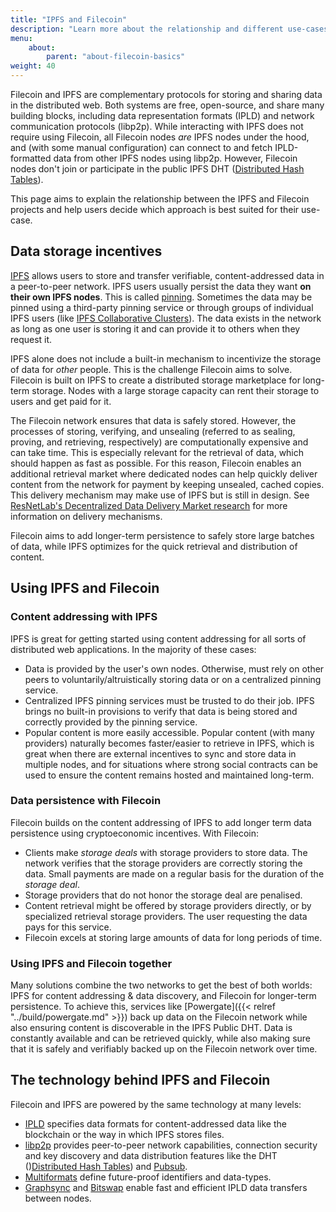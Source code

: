 ```yaml
---
title: "IPFS and Filecoin"
description: "Learn more about the relationship and different use-cases between IPFS and Filecoin."
menu:
    about:
        parent: "about-filecoin-basics"
weight: 40
---
```


Filecoin and IPFS are complementary protocols for storing and sharing data in the distributed web. Both systems are free, open-source, and share many building blocks, including data representation formats (IPLD) and network communication protocols (libp2p). While interacting with IPFS does not require using Filecoin, all Filecoin nodes _are_ IPFS nodes under the hood, and (with some manual configuration) can connect to and fetch IPLD-formatted data from other IPFS nodes using libp2p. However, Filecoin nodes don't join or participate in the public IPFS DHT ([Distributed Hash Tables](https://docs.ipfs.io/concepts/dht/#distributed-hash-tables-dhts)).

This page aims to explain the relationship between the IPFS and Filecoin projects and help users decide which approach is best suited for their use-case.

## Data storage incentives

[IPFS](https://ipfs.io) allows users to store and transfer verifiable, content-addressed data in a peer-to-peer network. IPFS users usually persist the data they want **on their own IPFS nodes**. This is called [pinning](https://docs.ipfs.io/concepts/persistence). Sometimes the data may be pinned using a third-party pinning service or through groups of individual IPFS users (like [IPFS Collaborative Clusters](https://collab.ipfscluster.io/)). The data exists in the network as long as one user is storing it and can provide it to others when they request it.

IPFS alone does not include a built-in mechanism to incentivize the storage of data for _other_ people. This is the challenge Filecoin aims to solve. Filecoin is built on IPFS to create a distributed storage marketplace for long-term storage. Nodes with a large storage capacity can rent their storage to users and get paid for it.

The Filecoin network ensures that data is safely stored. However, the processes of storing, verifying, and unsealing (referred to as sealing, proving, and retrieving, respectively) are computationally expensive and can take time. This is especially relevant for the retrieval of data, which should happen as fast as possible. For this reason, Filecoin enables an additional retrieval market where dedicated nodes can help quickly deliver content from the network for payment by keeping unsealed, cached copies. This delivery mechanism may make use of IPFS but is still in design. See [ResNetLab's Decentralized Data Delivery Market research](https://github.com/protocol/ResNetLab/blob/master/OPEN_PROBLEMS/DECENTRALIZED_DATA_DELIVERY_MARKETS.md) for more information on delivery mechanisms.

Filecoin aims to add longer-term persistence to safely store large batches of data, while IPFS optimizes for the quick retrieval and distribution of content.

## Using IPFS and Filecoin

### Content addressing with IPFS

IPFS is great for getting started using content addressing for all sorts of distributed web applications. In the majority of these cases:

- Data is provided by the user's own nodes. Otherwise, must rely on other peers to voluntarily/altruistically storing data or on a centralized pinning service.
- Centralized IPFS pinning services must be trusted to do their job. IPFS brings no built-in provisions to verify that data is being stored and correctly provided by the pinning service.
- Popular content is more easily accessible. Popular content (with many providers) naturally becomes faster/easier to retrieve in IPFS, which is great when there are external incentives to sync and store data in multiple nodes, and for situations where strong social contracts can be used to ensure the content remains hosted and maintained long-term.

### Data persistence with Filecoin

Filecoin builds on the content addressing of IPFS to add longer term data persistence using cryptoeconomic incentives. With Filecoin:

- Clients make _storage deals_ with storage providers to store data. The network verifies that the storage providers are correctly storing the data. Small payments are made on a regular basis for the duration of the _storage deal_.
- Storage providers that do not honor the storage deal are penalised.
- Content retrieval might be offered by storage providers directly, or by specialized retrieval storage providers. The user requesting the data pays for this service.
- Filecoin excels at storing large amounts of data for long periods of time.

### Using IPFS and Filecoin together

Many solutions combine the two networks to get the best of both worlds: IPFS for content addressing & data discovery, and Filecoin for longer-term persistence. To achieve this, services like [Powergate]({{< relref "../build/powergate.md" >}}) back up data on the Filecoin network while also ensuring content is discoverable in the IPFS Public DHT. Data is constantly available and can be retrieved quickly, while also making sure that it is safely and verifiably backed up on the Filecoin network over time.

## The technology behind IPFS and Filecoin

Filecoin and IPFS are powered by the same technology at many levels:

- [IPLD](https://ipld.io/) specifies data formats for content-addressed data like the blockchain or the way in which IPFS stores files.
- [libp2p](https://libp2p.io/) provides peer-to-peer network capabilities, connection security and key discovery and data distribution features like the DHT ()[Distributed Hash Tables](https://docs.ipfs.io/concepts/dht/#distributed-hash-tables-dhts)) and [Pubsub](https://docs.libp2p.io/concepts/publish-subscribe/).
- [Multiformats](https://multiformats.io) define future-proof identifiers and data-types.
- [Graphsync](https://github.com/ipfs/go-graphsync) and [Bitswap](https://github.com/ipfs/go-bitswap) enable fast and efficient IPLD data transfers between nodes.
